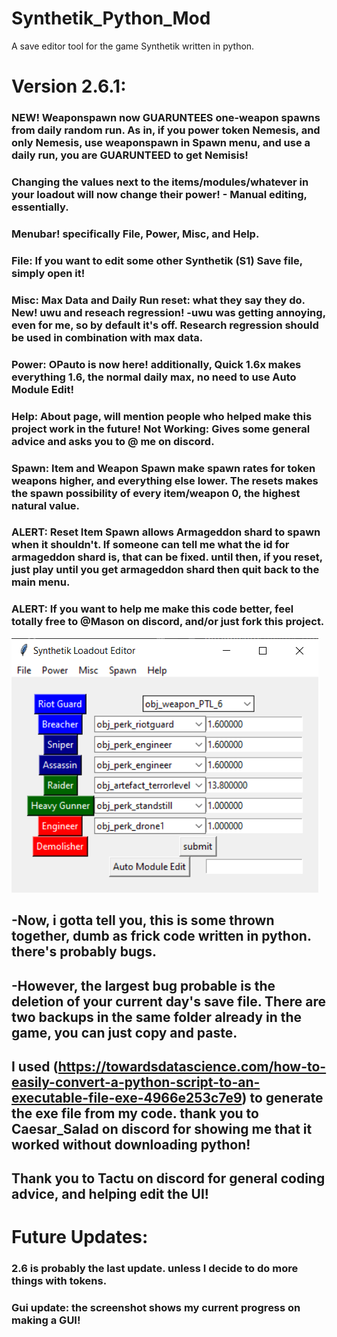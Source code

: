 # Synthetik_Python_Mod
A save editor tool for the game Synthetik written in python.

# Version 2.6.1:
### NEW! Weaponspawn now GUARUNTEES one-weapon spawns from daily random run. As in, if you power token Nemesis, and only Nemesis, use weaponspawn in Spawn menu, and use a daily run, you are GUARUNTEED to get Nemisis!
### Changing the values next to the items/modules/whatever in your loadout will now change their power! - Manual editing, essentially.
### Menubar! specifically File, Power, Misc, and Help.
### File: If you want to edit some other Synthetik (S1) Save file, simply open it!
### Misc: Max Data and Daily Run reset: what they say they do. New! uwu and reseach regression! -uwu was getting annoying, even for me, so by default it's off. Research regression should be used in combination with max data.
### Power: OPauto is now here! additionally, Quick 1.6x makes everything 1.6, the normal daily max, no need to use Auto Module Edit!
### Help: About page, will mention people who helped make this project work in the future! Not Working: Gives some general advice and asks you to @ me on discord.
### Spawn: Item and Weapon Spawn make spawn rates for token weapons higher, and everything else lower. The resets makes the spawn possibility of every item/weapon 0, the highest natural value.
### ALERT: Reset Item Spawn allows Armageddon shard to spawn when it shouldn't. If someone can tell me what the id for armageddon shard is, that can be fixed. until then, if you reset, just play until you get armageddon shard then quit back to the main menu.
### ALERT: If you want to help me make this code better, feel totally free to @Mason on discord, and/or just fork this project.
![LoadoutGUI](https://github.com/Builder-roberts/Synthetik_Python_Mod/blob/main/Screenshot%20(4).png?raw=true)


## -Now, i gotta tell you, this is some thrown together, dumb as frick code written in python. there's probably bugs.
## -However, the largest bug probable is the deletion of your current day's save file. There are two backups in the same folder already in the game, you can just copy and paste.
## I used (https://towardsdatascience.com/how-to-easily-convert-a-python-script-to-an-executable-file-exe-4966e253c7e9) to generate the exe file from my code. thank you to Caesar_Salad on discord for showing me that it worked without downloading python!
## Thank you to Tactu on discord for general coding advice, and helping edit the UI!

# Future Updates:
### 2.6 is probably the last update. unless I decide to do more things with tokens. 
### Gui update: the screenshot shows my current progress on making a GUI!
